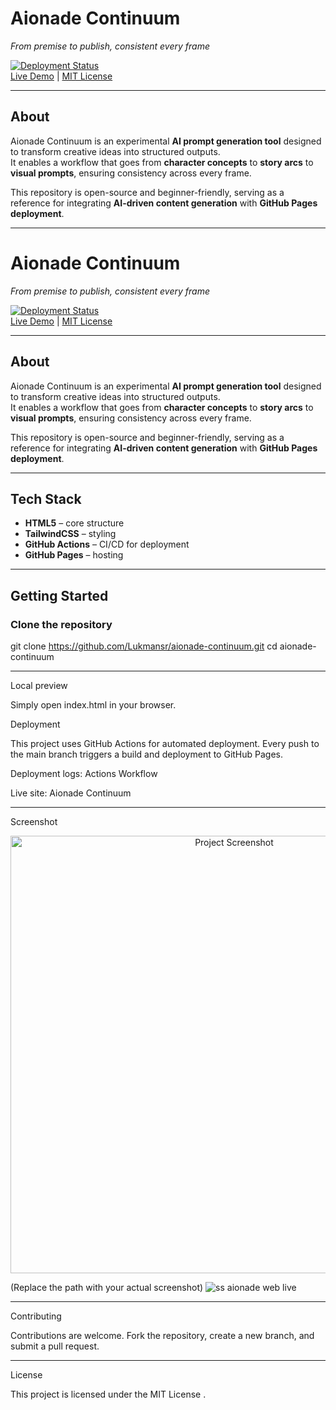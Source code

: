 # Aionade Continuum  
*From premise to publish, consistent every frame*

[![Deployment Status](https://github.com/Lukmansr/aionade-continuum/actions/workflows/pages.yml/badge.svg)](https://github.com/Lukmansr/aionade-continuum/actions/workflows/pages.yml)  
[Live Demo](https://lukmansr.github.io/aionade-continuum/) | [MIT License](LICENSE)

---

## About  
Aionade Continuum is an experimental **AI prompt generation tool** designed to transform creative ideas into structured outputs.  
It enables a workflow that goes from **character concepts** to **story arcs** to **visual prompts**, ensuring consistency across every frame.  

This repository is open-source and beginner-friendly, serving as a reference for integrating **AI-driven content generation** with **GitHub Pages deployment**.

---

# Aionade Continuum  
*From premise to publish, consistent every frame*

[![Deployment Status](https://github.com/Lukmansr/aionade-continuum/actions/workflows/pages.yml/badge.svg)](https://github.com/Lukmansr/aionade-continuum/actions/workflows/pages.yml)  
[Live Demo](https://lukmansr.github.io/aionade-continuum/) | [MIT License](LICENSE)

---

## About  
Aionade Continuum is an experimental **AI prompt generation tool** designed to transform creative ideas into structured outputs.  
It enables a workflow that goes from **character concepts** to **story arcs** to **visual prompts**, ensuring consistency across every frame.  

This repository is open-source and beginner-friendly, serving as a reference for integrating **AI-driven content generation** with **GitHub Pages deployment**.

---

## Tech Stack  
- **HTML5** – core structure  
- **TailwindCSS** – styling  
- **GitHub Actions** – CI/CD for deployment  
- **GitHub Pages** – hosting  

---

## Getting Started  

### Clone the repository

git clone https://github.com/Lukmansr/aionade-continuum.git
cd aionade-continuum

---

Local preview

Simply open index.html in your browser.

Deployment

This project uses GitHub Actions for automated deployment.
Every push to the main branch triggers a build and deployment to GitHub Pages.

Deployment logs: Actions Workflow

Live site: Aionade Continuum

---

Screenshot
<div align="center"> <img src="assets/screenshot.png" alt="Project Screenshot" width="700"> </div>

(Replace the path with your actual screenshot)
![ss aionade web live](https://github.com/user-attachments/assets/a3ae3b4d-4912-439a-b83d-d0f3393453fc)


---

Contributing

Contributions are welcome.
Fork the repository, create a new branch, and submit a pull request.

---

License

This project is licensed under the MIT License
.
